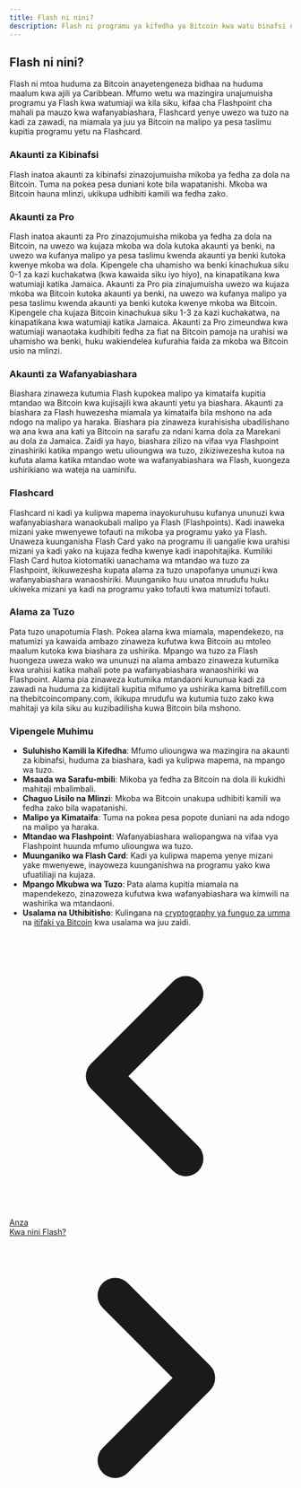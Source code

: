 ```yaml
---
title: Flash ni nini?
description: Flash ni programu ya kifedha ya Bitcoin kwa watu binafsi na biashara katika Caribbean na duniani kote.
---
```


## Flash ni nini?

Flash ni mtoa huduma za Bitcoin anayetengeneza bidhaa na huduma maalum kwa ajili ya Caribbean. Mfumo wetu wa mazingira unajumuisha programu ya Flash kwa watumiaji wa kila siku, kifaa cha Flashpoint cha mahali pa mauzo kwa wafanyabiashara, Flashcard yenye uwezo wa tuzo na kadi za zawadi, na miamala ya juu ya Bitcoin na malipo ya pesa taslimu kupitia programu yetu na Flashcard.

### Akaunti za Kibinafsi

Flash inatoa akaunti za kibinafsi zinazojumuisha mikoba ya fedha za dola na Bitcoin. Tuma na pokea pesa duniani kote bila wapatanishi. Mkoba wa Bitcoin hauna mlinzi, ukikupa udhibiti kamili wa fedha zako.

### Akaunti za Pro

Flash inatoa akaunti za Pro zinazojumuisha mikoba ya fedha za dola na Bitcoin, na uwezo wa kujaza mkoba wa dola kutoka akaunti ya benki, na uwezo wa kufanya malipo ya pesa taslimu kwenda akaunti ya benki kutoka kwenye mkoba wa dola. Kipengele cha uhamisho wa benki kinachukua siku 0-1 za kazi kuchakatwa (kwa kawaida siku iyo hiyo), na kinapatikana kwa watumiaji katika Jamaica. Akaunti za Pro pia zinajumuisha uwezo wa kujaza mkoba wa Bitcoin kutoka akaunti ya benki, na uwezo wa kufanya malipo ya pesa taslimu kwenda akaunti ya benki kutoka kwenye mkoba wa Bitcoin. Kipengele cha kujaza Bitcoin kinachukua siku 1-3 za kazi kuchakatwa, na kinapatikana kwa watumiaji katika Jamaica. Akaunti za Pro zimeundwa kwa watumiaji wanaotaka kudhibiti fedha za fiat na Bitcoin pamoja na urahisi wa uhamisho wa benki, huku wakiendelea kufurahia faida za mkoba wa Bitcoin usio na mlinzi.

### Akaunti za Wafanyabiashara

Biashara zinaweza kutumia Flash kupokea malipo ya kimataifa kupitia mtandao wa Bitcoin kwa kujisajili kwa akaunti yetu ya biashara. Akaunti za biashara za Flash huwezesha miamala ya kimataifa bila mshono na ada ndogo na malipo ya haraka. Biashara pia zinaweza kurahisisha ubadilishano wa ana kwa ana kati ya Bitcoin na sarafu za ndani kama dola za Marekani au dola za Jamaica. Zaidi ya hayo, biashara zilizo na vifaa vya Flashpoint zinashiriki katika mpango wetu ulioungwa wa tuzo, zikiziwezesha kutoa na kufuta alama katika mtandao wote wa wafanyabiashara wa Flash, kuongeza ushirikiano wa wateja na uaminifu.

### Flashcard

Flashcard ni kadi ya kulipwa mapema inayokuruhusu kufanya ununuzi kwa wafanyabiashara wanaokubali malipo ya Flash (Flashpoints). Kadi inaweka mizani yake mwenyewe tofauti na mikoba ya programu yako ya Flash. Unaweza kuunganisha Flash Card yako na programu ili uangalie kwa urahisi mizani ya kadi yako na kujaza fedha kwenye kadi inapohitajika. Kumiliki Flash Card hutoa kiotomatiki uanachama wa mtandao wa tuzo za Flashpoint, ikikuwezesha kupata alama za tuzo unapofanya ununuzi kwa wafanyabiashara wanaoshiriki. Muunganiko huu unatoa mrudufu huku ukiweka mizani ya kadi na programu yako tofauti kwa matumizi tofauti.

### Alama za Tuzo

Pata tuzo unapotumia Flash. Pokea alama kwa miamala, mapendekezo, na matumizi ya kawaida ambazo zinaweza kufutwa kwa Bitcoin au mtoleo maalum kutoka kwa biashara za ushirika. Mpango wa tuzo za Flash huongeza uweza wako wa ununuzi na alama ambazo zinaweza kutumika kwa urahisi katika mahali pote pa wafanyabiashara wanaoshiriki wa Flashpoint. Alama pia zinaweza kutumika mtandaoni kununua kadi za zawadi na huduma za kidijitali kupitia mifumo ya ushirika kama bitrefill.com na thebitcoincompany.com, ikikupa mrudufu wa kutumia tuzo zako kwa mahitaji ya kila siku au kuzibadilisha kuwa Bitcoin bila mshono.

### Vipengele Muhimu

-   **Suluhisho Kamili la Kifedha**: Mfumo ulioungwa wa mazingira na akaunti za kibinafsi, huduma za biashara, kadi ya kulipwa mapema, na mpango wa tuzo.
-   **Msaada wa Sarafu-mbili**: Mikoba ya fedha za Bitcoin na dola ili kukidhi mahitaji mbalimbali.
-   **Chaguo Lisilo na Mlinzi**: Mkoba wa Bitcoin unakupa udhibiti kamili wa fedha zako bila wapatanishi.
-   **Malipo ya Kimataifa**: Tuma na pokea pesa popote duniani na ada ndogo na malipo ya haraka.
-   **Mtandao wa Flashpoint**: Wafanyabiashara waliopangwa na vifaa vya Flashpoint huunda mfumo ulioungwa wa tuzo.
-   **Muunganiko wa Flash Card**: Kadi ya kulipwa mapema yenye mizani yake mwenyewe, inayoweza kuunganishwa na programu yako kwa ufuatiliaji na kujaza.
-   **Mpango Mkubwa wa Tuzo**: Pata alama kupitia miamala na mapendekezo, zinazoweza kufutwa kwa wafanyabiashara wa kimwili na washirika wa mtandaoni.
-   **Usalama na Uthibitisho**: Kulingana na [cryptography ya funguo za umma](https://en.wikipedia.org/wiki/Public-key_cryptography) na [itifaki ya Bitcoin](https://en.wikipedia.org/wiki/bitcoin_protocol) kwa usalama wa juu zaidi.

<!-- Navigation links -->
<div class="flex justify-between items-center mt-8 pt-4 border-t border-zinc-200 dark:border-zinc-700">
  <div class="w-1/3 text-left">
    <a href="get-started" class="inline-flex items-center bg-purple-600 hover:bg-purple-700 text-white rounded-md transition-colors px-4 py-2 text-sm font-medium shadow-sm hover:shadow-md">
      <svg xmlns="http://www.w3.org/2000/svg" class="h-6 w-6 mr-2" fill="none" viewBox="0 0 24 24" stroke="currentColor">
        <path stroke-linecap="round" stroke-linejoin="round" stroke-width="3" d="M15 19l-7-7 7-7" />
      </svg>
      Anza
    </a>
  </div>
  <div class="w-1/3 text-center">
    <!-- Optional center content -->
  </div>
  <div class="w-1/3 text-right">
    <a href="why-flash" class="inline-flex items-center bg-purple-600 hover:bg-purple-700 text-white rounded-md transition-colors px-4 py-2 text-sm font-medium shadow-sm hover:shadow-md">
      Kwa nini Flash?
      <svg xmlns="http://www.w3.org/2000/svg" class="h-6 w-6 ml-2" fill="none" viewBox="0 0 24 24" stroke="currentColor">
        <path stroke-linecap="round" stroke-linejoin="round" stroke-width="3" d="M9 5l7 7-7 7" />
      </svg>
    </a>
  </div>
</div>